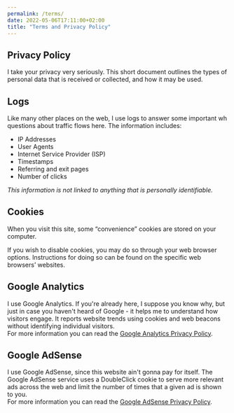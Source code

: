```yaml
---
permalink: /terms/
date: 2022-05-06T17:11:00+02:00
title: "Terms and Privacy Policy"
---
```


## Privacy Policy
I take your privacy very seriously. This short document outlines the types of personal data that is received or collected, and how it may be used.

## Logs
Like many other places on the web, I use logs to answer some important wh questions about traffic flows here. The information includes:

* IP Addresses
* User Agents
* Internet Service Provider (ISP)
* Timestamps
* Referring and exit pages
* Number of clicks

*This information is not linked to anything that is personally identifiable.*

## Cookies
When you visit this site, some “convenience” cookies are stored on your computer.

If you wish to disable cookies, you may do so through your web browser options. Instructions for doing so can be found on the specific web browsers’ websites.

## Google Analytics
I use Google Analytics. If you're already here, I suppose you know why, but just in case you haven't heard of 
Google - it helps me to understand how visitors engage. It reports website trends using cookies and web beacons without identifying individual visitors.  
For more information you can read the [Google Analytics Privacy Policy][google-analytics-privacy-policy].

## Google AdSense
I use Google AdSense, since this website ain't gonna pay for itself. The Google AdSense service uses a DoubleClick cookie to serve more relevant ads across the web and limit the number of times that a given ad is shown to you.  
For more information you can read the [Google AdSense Privacy Policy][google-adsense-privacy-policy].

[google-analytics-privacy-policy]: https://policies.google.com/technologies/partner-sites
[google-adsense-privacy-policy]: https://policies.google.com/technologies/ads